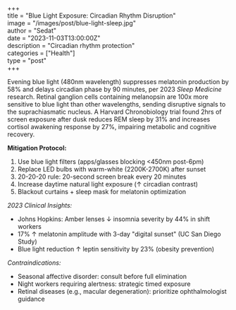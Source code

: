 +++  
title = "Blue Light Exposure: Circadian Rhythm Disruption"  
image = "/images/post/blue-light-sleep.jpg"  
author = "Sedat"  
date = "2023-11-03T13:00:00Z"  
description = "Circadian rhythm protection"  
categories = ["Health"]  
type = "post"  
+++  

Evening blue light (480nm wavelength) suppresses melatonin production by 58% and delays circadian phase by 90 minutes, per 2023 *Sleep Medicine* research. Retinal ganglion cells containing melanopsin are 100x more sensitive to blue light than other wavelengths, sending disruptive signals to the suprachiasmatic nucleus. A Harvard Chronobiology trial found 2hrs of screen exposure after dusk reduces REM sleep by 31% and increases cortisol awakening response by 27%, impairing metabolic and cognitive recovery.  

**Mitigation Protocol:**  
1. Use blue light filters (apps/glasses blocking <450nm post-6pm)  
2. Replace LED bulbs with warm-white (2200K-2700K) after sunset  
3. 20-20-20 rule: 20-second screen break every 20 minutes  
4. Increase daytime natural light exposure (↑ circadian contrast)  
5. Blackout curtains + sleep mask for melatonin optimization  

*2023 Clinical Insights:*  
- Johns Hopkins: Amber lenses ↓ insomnia severity by 44% in shift workers  
- 17% ↑ melatonin amplitude with 3-day "digital sunset" (UC San Diego Study)  
- Blue light reduction ↑ leptin sensitivity by 23% (obesity prevention)  

*Contraindications:*  
- Seasonal affective disorder: consult before full elimination  
- Night workers requiring alertness: strategic timed exposure  
- Retinal diseases (e.g., macular degeneration): prioritize ophthalmologist guidance  
